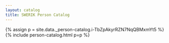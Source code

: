 ```yaml
---
layout: catalog
title: SWERIK Person Catalog
---
```

{% assign p = site.data._person-catalog.i-TbZpAkyrRZN7NqQBMxmYt5 %}
{% include person-catalog.html p=p %}

